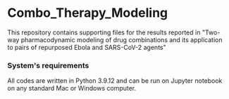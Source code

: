 # Combo_Therapy_Modeling
This repository contains supporting files for the results reported in "Two-way pharmacodynamic modeling of drug combinations and its application to pairs of repurposed Ebola and SARS-CoV-2 agents"
### System's requirements
All codes are written in Python 3.9.12 and can be run on Jupyter notebook on any standard Mac or Windows computer.
